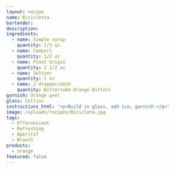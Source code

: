 ```yaml
---
layout: recipe
name: Bicicletta
bartender:
description:
ingredients:
  - name: Simple syrup
    quantity: 1/3 oz
  - name: Campari
    quantity: 1/2 oz
  - name: Pinot Grigio
    quantity: 2 1/2 oz
  - name: Seltzer
    quantity: 1 oz
  - name: 2 dropper/dash
    quantity: Bittercube Orange Bitters
garnish: Orange peel
glass: Collins
instructions_html: '<p>Build in glass, add ice, garnish.</p>'
image: /uploads/recipes/Bicicleta.jpg
tags:
  - Effervescent
  - Refreshing
  - Aperitif
  - Brunch
products:
  - orange
featured: false
---
```



